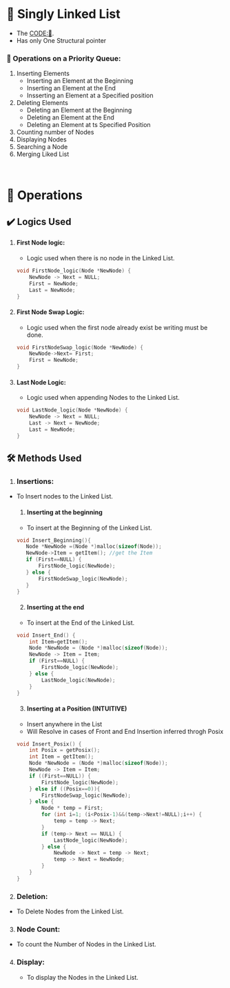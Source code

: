 # 🔗 Singly Linked List
- The [CODE:📑](../Data_Structures/SinglyLinked_List.c).
- Has only One Structural pointer

### 🔧 Operations on a Priority Queue:
1. Inserting Elements
    - Inserting an Element at the Beginning
    - Inserting an Element at the End
    - Insserting an Element at a Specified position
2. Deleting Elements
    - Deleting an Element at the Beginning
    - Deleting an Element at the End
    - Deleting an Element at ts Specified Position
3. Counting number of Nodes
4. Displaying Nodes
5. Searching a Node
6. Merging Liked List

&nbsp;
# 🧩 **Operations**
## ✔️ Logics Used
1. #### **First Node** logic:
    - Logic used when there is no node in the Linked List.
    ```c
    void FirstNode_logic(Node *NewNode) {
        NewNode -> Next = NULL;
        First = NewNode;
        Last = NewNode;
    }
    ```
2. #### **First Node Swap** Logic:
    - Logic used when the first node already exist be writing must be done.
    ```c
    void FirstNodeSwap_logic(Node *NewNode) {
        NewNode->Next= First; 
        First = NewNode;
    }
    ```
3. #### **Last Node** Logic: 
    - Logic used when appending Nodes to the Linked List.
    ```c
    void LastNode_logic(Node *NewNode) {
        NewNode -> Next = NULL;
        Last -> Next = NewNode; 
        Last = NewNode;
    }
    ```

## 🛠️ Methods Used
1. ### **Insertions**: 
- To Insert nodes to the Linked List.
     1. #### Inserting at the beginning
     - To insert at the Beginning of the Linked List.
     ```c
     void Insert_Beginning(){
        Node *NewNode =(Node *)malloc(sizeof(Node));
        NewNode->Item = getItem(); //get the Item
        if (First==NULL) {
            FirstNode_logic(NewNode);
        } else {
            FirstNodeSwap_logic(NewNode);
        }
    }
    ```
    2. #### Inserting at the end
    - To insert at the End of the Linked List.
    ```c
    void Insert_End() {
        int Item=getItem();
        Node *NewNode = (Node *)malloc(sizeof(Node));
        NewNode -> Item = Item;
        if (First==NULL) {
            FirstNode_logic(NewNode);
        } else {
            LastNode_logic(NewNode);
        }
    }
    ```
    3. #### Inserting at a Position (INTUITIVE)
    - Insert anywhere in the List
    - Will Resolve in cases of Front and End Insertion inferred throgh Posix
    ```c
    void Insert_Posix() {
        int Posix = getPosix();
        int Item = getItem();
        Node *NewNode = (Node *)malloc(sizeof(Node));
        NewNode -> Item = Item;
        if ((First==NULL)) {
            FirstNode_logic(NewNode);
        } else if ((Posix==0)){
            FirstNodeSwap_logic(NewNode);
        } else {
            Node * temp = First; 
            for (int i=1; (i<Posix-1)&&(temp->Next!=NULL);i++) {
                temp = temp -> Next; 
            }
            if (temp-> Next == NULL) {
                LastNode_logic(NewNode);
            } else {
                NewNode -> Next = temp -> Next; 
                temp -> Next = NewNode; 
            }
        }
    }
    ```

2. ### **Deletion**:
- To Delete Nodes from the Linked List.

3. ### **Node Count**:
- To count the Number of Nodes in the Linked List.


4. ### **Display**:
    - To display the Nodes in the Linked List.
